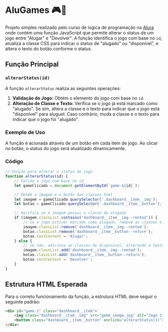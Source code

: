 # AluGames :video_game::arrows_counterclockwise:

Projeto simples realizado pelo curso de logica de programação na [Alura](https://cursos.alura.com.br/) onde contém uma função JavaScript que permite alterar o status de um jogo entre "Alugar" e "Devolver". 
A função identifica o jogo com base no `id`, atualiza a classe CSS para indicar o status de "alugado" ou "disponível", e altera o texto do botão conforme o status.

## Função Principal

### `alterarStatus(id)`

A função `alterarStatus` realiza as seguintes operações:

1. **Validação do Jogo:** Obtém o elemento do jogo com base no `id`.
2. **Alteração de Classe e Texto:** Verifica se o jogo já está marcado como "alugado".
Se sim, altera a classe e o texto para indicar que o jogo está "disponível" para aluguel. Caso contrário, muda a classe e o texto para indicar que o jogo foi "alugado".

### Exemplo de Uso

A função é acionada através de um botão em cada item de jogo. Ao clicar no botão, o status do jogo será atualizado dinamicamente.

### Código

```javascript
// Função para alterar o status do jogo
function alterarStatus(id) {
    // Valida o jogo com base no id
    let gameClicado = document.getElementById(`game-${id}`);

    // Obtém a imagem e o botão das classes html
    let imagem = gameClicado.querySelector('.dashboard__item__img');
    let botao = gameClicado.querySelector('.dashboard__item__button');

    // Verifica se a imagem possui a classe de alugado
    if (imagem.classList.contains('dashboard__item__img--rented')) {
        // se o jogo estiver marcado como alugado, remove as classes e alterando o texto e imagem
        imagem.classList.remove('dashboard__item__img--rented');
        botao.classList.remove('dashboard__item__button--return');
        botao.textContent = 'Alugar';
    } else {
        // se não, adiciona as classes de disponivel, alterando o texto e imagem
        imagem.classList.add('dashboard__item__img--rented');
        botao.classList.add('dashboard__item__button--return');
        botao.textContent = 'Devolver';
    }
}
```

## Estrutura HTML Esperada

Para o correto funcionamento da função, a estrutura HTML deve seguir o seguinte padrão:

```html
<div id="game-1" class="dashboard__item">
    <img class="dashboard__item__img" src="game_image.jpg" alt="Jogo 1">
    <button class="dashboard__item__button" onclick="alterarStatus(1)">Alugar</button>
</div>
```
